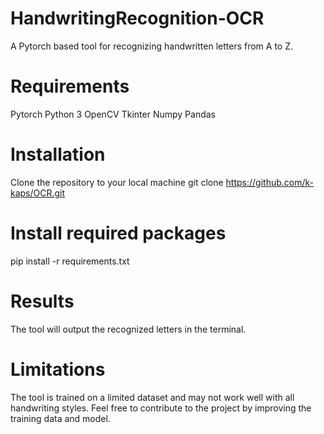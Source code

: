 # HandwritingRecognition-OCR

A Pytorch based tool for recognizing handwritten letters from A to Z.

# Requirements
Pytorch
Python 3
OpenCV
Tkinter
Numpy
Pandas

# Installation
Clone the repository to your local machine
git clone https://github.com/k-kaps/OCR.git

# Install required packages
pip install -r requirements.txt 

# Results
The tool will output the recognized letters in the terminal.

# Limitations
The tool is trained on a limited dataset and may not work well with all handwriting styles. Feel free to contribute to the project by improving the training data and model.

